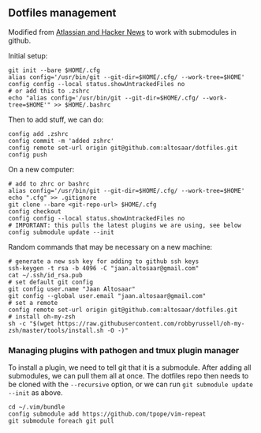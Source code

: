 ## Dotfiles management

Modified from [Atlassian and Hacker News](https://developer.atlassian.com/blog/2016/02/best-way-to-store-dotfiles-git-bare-repo/) to work with submodules in github.

Initial setup:
```
git init --bare $HOME/.cfg
alias config='/usr/bin/git --git-dir=$HOME/.cfg/ --work-tree=$HOME'
config config --local status.showUntrackedFiles no
# or add this to .zshrc
echo "alias config='/usr/bin/git --git-dir=$HOME/.cfg/ --work-tree=$HOME'" >> $HOME/.bashrc
```

Then to add stuff, we can do:
```
config add .zshrc
config commit -m 'added zshrc'
config remote set-url origin git@github.com:altosaar/dotfiles.git
config push
```

On a new computer:
```
# add to zhrc or bashrc
alias config='/usr/bin/git --git-dir=$HOME/.cfg/ --work-tree=$HOME'
echo ".cfg" >> .gitignore
git clone --bare <git-repo-url> $HOME/.cfg
config checkout
config config --local status.showUntrackedFiles no
# IMPORTANT: this pulls the latest plugins we are using, see below
config submodule update --init
```

Random commands that may be necessary on a new machine:
```
# generate a new ssh key for adding to github ssh keys
ssh-keygen -t rsa -b 4096 -C "jaan.altosaar@gmail.com"
cat ~/.ssh/id_rsa.pub
# set default git config
git config user.name "Jaan Altosaar"
git config --global user.email "jaan.altosaar@gmail.com"
# set a remote
config remote set-url origin git@github.com:altosaar/dotfiles.git
# install oh-my-zsh
sh -c "$(wget https://raw.githubusercontent.com/robbyrussell/oh-my-zsh/master/tools/install.sh -O -)"
```

### Managing plugins with pathogen and tmux plugin manager
To install a plugin, we need to tell git that it is a submodule. After adding all submodules, we can pull them all at once. The dotfiles repo then needs to be cloned with the `--recursive` option, or we can run `git submodule update --init` as above.
```
cd ~/.vim/bundle
config submodule add https://github.com/tpope/vim-repeat
git submodule foreach git pull
```
